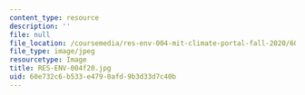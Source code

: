 ```yaml
---
content_type: resource
description: ''
file: null
file_location: /coursemedia/res-env-004-mit-climate-portal-fall-2020/60e732c6b533e4790afd9b3d33d7c40b_RES-ENV-004f20.jpg
file_type: image/jpeg
resourcetype: Image
title: RES-ENV-004f20.jpg
uid: 60e732c6-b533-e479-0afd-9b3d33d7c40b
---
```

